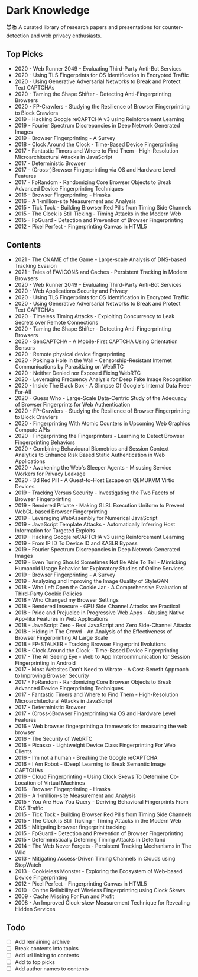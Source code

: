 # Dark Knowledge

😈📚 A curated library of research papers and presentations for counter-detection and web privacy enthusiasts.

## Top Picks

- 2020 - Web Runner 2049 - Evaluating Third-Party Anti-Bot Services
- 2020 - Using TLS Fingerprints for OS Identification in Encrypted Traffic
- 2020 - Using Generative Adversarial Networks to Break and Protect Text CAPTCHAs
- 2020 - Taming the Shape Shifter - Detecting Anti-Fingerprinting Browsers
- 2020 - FP-Crawlers - Studying the Resilience of Browser Fingerprinting to Block Crawlers
- 2019 - Hacking Google reCAPTCHA v3 using Reinforcement Learning
- 2019 - Fourier Spectrum Discrepancies in Deep Network Generated Images
- 2019 - Browser Fingerprinting - A Survey
- 2018 - Clock Around the Clock - Time-Based Device Fingerprinting
- 2017 - Fantastic Timers and Where to Find Them - High-Resolution Microarchitectural Attacks in JavaScript
- 2017 - Deterministic Browser
- 2017 - (Cross-)Browser Fingerprinting via OS and Hardware Level Features
- 2017 - FpRandom - Randomizing Core Browser Objects to Break Advanced Device Fingerprinting Techniques
- 2016 - Browser Fingerprinting - Hraska
- 2016 - A 1-million-site Measurement and Analysis
- 2015 - Tick Tock - Building Browser Red Pills from Timing Side Channels
- 2015 - The Clock is Still Ticking - Timing Attacks in the Modern Web
- 2015 - FpGuard - Detection and Prevention of Browser Fingerprinting
- 2012 - Pixel Perfect - Fingerprinting Canvas in HTML5 


## Contents
 
- 2021 - The CNAME of the Game - Large-scale Analysis of DNS-based Tracking Evasion
- 2021 - Tales of FAVICONS and Caches - Persistent Tracking in Modern Browsers
- 2020 - Web Runner 2049 - Evaluating Third-Party Anti-Bot Services
- 2020 - Web Applications Security and Privacy
- 2020 - Using TLS Fingerprints for OS Identification in Encrypted Traffic
- 2020 - Using Generative Adversarial Networks to Break and Protect Text CAPTCHAs
- 2020 - Timeless Timing Attacks - Exploiting Concurrency to Leak Secrets over Remote Connections
- 2020 - Taming the Shape Shifter - Detecting Anti-Fingerprinting Browsers
- 2020 - SenCAPTCHA - A Mobile-First CAPTCHA Using Orientation Sensors
- 2020 - Remote physical device fingerprinting
- 2020 - Poking a Hole in the Wall - Censorship-Resistant Internet Communications by Parasitizing on WebRTC
- 2020 - Neither Denied nor Exposed Fixing WebRTC
- 2020 - Leveraging Frequency Analysis for Deep Fake Image Recognition
- 2020 - Inside The Black Box - A Glimpse Of Google's Internal Data Free-For-All
- 2020 - Guess Who - Large-Scale Data-Centric Study of the Adequacy of Browser Fingerprints for Web Authentication
- 2020 - FP-Crawlers - Studying the Resilience of Browser Fingerprinting to Block Crawlers
- 2020 - Fingerprinting With Atomic Counters in Upcoming Web Graphics Compute APIs
- 2020 - Fingerprinting the Fingerprinters - Learning to Detect Browser Fingerprinting Behaviors
- 2020 - Combining Behavioural Biometrics and Session Context Analytics to Enhance Risk Based Static Authentication in Web Applications
- 2020 - Awakening the Web's Sleeper Agents - Misusing Service Workers for Privacy Leakage
- 2020 - 3d Red Pill - A Guest-to-Host Escape on QEMUKVM Virtio Devices
- 2019 - Tracking Versus Security - Investigating the Two Facets of Browser Fingerprinting
- 2019 - Rendered Private - Making GLSL Execution Uniform to Prevent WebGL-based Browser Fingerprinting
- 2019 - Leveraging WebAssembly for Numerical JavaScript
- 2019 - JavaScript Template Attacks - Automatically Inferring Host Information for Targeted Exploits
- 2019 - Hacking Google reCAPTCHA v3 using Reinforcement Learning
- 2019 - From IP ID To Device ID and KASLR Bypass
- 2019 - Fourier Spectrum Discrepancies in Deep Network Generated Images
- 2019 - Even Turing Should Sometimes Not Be Able To Tell - Mimicking Humanoid Usage Behavior for Exploratory Studies of Online Services
- 2019 - Browser Fingerprinting - A Survey
- 2019 - Analyzing and Improving the Image Quality of StyleGAN
- 2018 - Who Left Open the Cookie Jar - A Comprehensive Evaluation of Third-Party Cookie Policies
- 2018 - Who Changed my Browser Settings
- 2018 - Rendered Insecure - GPU Side Channel Attacks are Practical
- 2018 - Pride and Prejudice in Progressive Web Apps - Abusing Native App-like Features in Web Applications
- 2018 - JavaScript Zero - Real JavaScript and Zero Side-Channel Attacks
- 2018 - Hiding in The Crowd - An Analysis of the Effectiveness of Browser Fingerprinting At Large Scale
- 2018 - FP-STALKER - Tracking Browser Fingerprint Evolutions
- 2018 - Clock Around the Clock - Time-Based Device Fingerprinting
- 2017 - The All Seeing Eye - Web to App Intercommunication for Session Fingerprinting in Android
- 2017 - Most Websites Don't Need to Vibrate - A Cost-Benefit Approach to Improving Browser Security
- 2017 - FpRandom - Randomizing Core Browser Objects to Break Advanced Device Fingerprinting Techniques
- 2017 - Fantastic Timers and Where to Find Them - High-Resolution Microarchitectural Attacks in JavaScript
- 2017 - Deterministic Browser
- 2017 - (Cross-)Browser Fingerprinting via OS and Hardware Level Features
- 2016 - Web browser fingerprinting a framework for measuring the web browser
- 2016 - The Security of WebRTC
- 2016 - Picasso - Lightweight Device Class Fingerprinting For Web Clients
- 2016 - I'm not a human - Breaking the Google reCAPTCHA
- 2016 - I Am Robot - (Deep) Learning to Break Semantic Image CAPTCHAs
- 2016 - Cloud Fingerprinting - Using Clock Skews To Determine Co-Location of Virtual Machines
- 2016 - Browser Fingerprinting - Hraska
- 2016 - A 1-million-site Measurement and Analysis
- 2015 - You Are How You Query - Deriving Behavioral Fingerprints From DNS Traffic
- 2015 - Tick Tock - Building Browser Red Pills from Timing Side Channels
- 2015 - The Clock is Still Ticking - Timing Attacks in the Modern Web
- 2015 - Mitigating browser fingerprint tracking
- 2015 - FpGuard - Detection and Prevention of Browser Fingerprinting
- 2015 - Deterministically Deterring Timing Attacks in Deterland
- 2014 - The Web Never Forgets - Persistent Tracking Mechanisms in The Wild
- 2013 - Mitigating Access-Driven Timing Channels in Clouds using StopWatch
- 2013 - Cookieless Monster - Exploring the Ecosystem of Web-based Device Fingerprinting
- 2012 - Pixel Perfect - Fingerprinting Canvas in HTML5
- 2010 - On the Reliability of Wireless Fingerprinting using Clock Skews
- 2009 - Cache Missing For Fun and Profit
- 2008 - An Improved Clock-skew Measurement Technique for Revealing Hidden Services


## Todo

- [ ] Add remaining archive
- [ ] Break contents into topics
- [ ] Add url linking to contents 
- [ ] Add to top picks
- [ ] Add author names to contents
